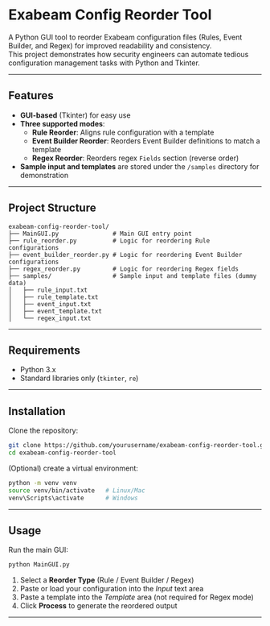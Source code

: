 # Exabeam Config Reorder Tool

A Python GUI tool to reorder Exabeam configuration files (Rules, Event Builder, and Regex) for improved readability and consistency.  
This project demonstrates how security engineers can automate tedious configuration management tasks with Python and Tkinter.

---

## Features
- **GUI-based** (Tkinter) for easy use  
- **Three supported modes**:
  - **Rule Reorder**: Aligns rule configuration with a template
  - **Event Builder Reorder**: Reorders Event Builder definitions to match a template
  - **Regex Reorder**: Reorders regex `Fields` section (reverse order)  
- **Sample input and templates** are stored under the `/samples` directory for demonstration  

---

## Project Structure
```
exabeam-config-reorder-tool/
├── MainGUI.py               # Main GUI entry point
├── rule_reorder.py          # Logic for reordering Rule configurations
├── event_builder_reorder.py # Logic for reordering Event Builder configurations
├── regex_reorder.py         # Logic for reordering Regex fields
├── samples/                 # Sample input and template files (dummy data)
│   ├── rule_input.txt
│   ├── rule_template.txt
│   ├── event_input.txt
│   ├── event_template.txt
│   └── regex_input.txt
```

---

## Requirements
- Python 3.x  
- Standard libraries only (`tkinter`, `re`)  

---

## Installation
Clone the repository:
```bash
git clone https://github.com/yourusername/exabeam-config-reorder-tool.git
cd exabeam-config-reorder-tool
```

(Optional) create a virtual environment:
```bash
python -m venv venv
source venv/bin/activate   # Linux/Mac
venv\Scripts\activate      # Windows
```

---

## Usage
Run the main GUI:
```bash
python MainGUI.py
```

1. Select a **Reorder Type** (Rule / Event Builder / Regex)  
2. Paste or load your configuration into the *Input* text area  
3. Paste a template into the *Template* area (not required for Regex mode)  
4. Click **Process** to generate the reordered output  

---
